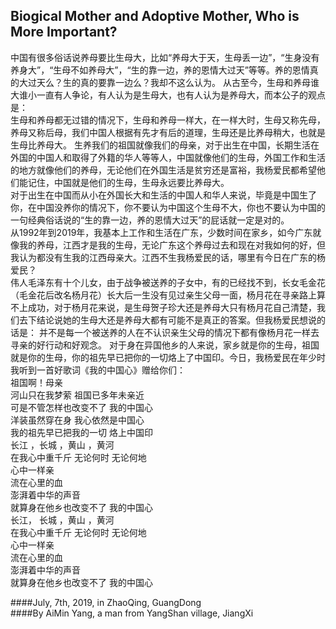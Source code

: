 ## Biogical Mother and Adoptive Mother, Who is More Important?

中国有很多俗话说养母要比生母大，比如“养母大于天，生母丢一边”，“生身没有养身大”，“生母不如养母大”，“生的靠一边，养的恩情大过天”等等。养的恩情真的大过天么？生的真的要靠一边么？我却不这么认为。
从古至今，生母和养母谁大谁小一直有人争论，有人认为是生母大，也有人认为是养母大，而本公子的观点是：   
生母和养母都无过错的情况下，生母和养母一样大，在一样大时，生母又称先母，养母又称后母，我们中国人根据有先才有后的道理，生母还是比养母稍大，也就是生母比养母大。 
生养我们的祖国就像我们的母亲，对于出生在中国，长期生活在外国的中国人和取得了外籍的华人等等人，中国就像他们的生母，外国工作和生活的地方就像他们的养母，无论他们在外国生活是贫穷还是富裕，我杨爱民都希望他们能记住，中国就是他们的生母，生母永远要比养母大。   
对于出生在中国而从小在外国长大和生活的中国人和华人来说，毕竟是中国生了你，在中国没养你的情况下，你不要认为中国这个生母不大，你也不要认为中国的一句经典俗话说的“生的靠一边，养的恩情大过天”的屁话就一定是对的。    
从1992年到2019年，我基本上工作和生活在广东，少数时间在家乡，如今广东就像我的养母，江西才是我的生母，无论广东这个养母过去和现在对我如何的好，但我认为都没有生我的江西母亲大。江西不生我杨爱民的话，哪里有今日在广东的杨爱民？  
伟人毛泽东有十个儿女，由于战争被送养的子女中，有的已经找不到，长女毛金花（毛金花后改名杨月花）长大后一生没有见过亲生父母一面，杨月花在寻亲路上算不上成功，对于杨月花来说，是生母贺子珍大还是养母大只有杨月花自己清楚，我们去下结论说她的生母大还是养母大都有可能不是真正的答案。但我杨爱民想说的话是： 
并不是每一个被送养的人在不认识亲生父母的情况下都有像杨月花一样去寻亲的好行动和好观念。 
对于身在异国他乡的人来说，家乡就是你的生母，祖国就是你的生母，你的祖先早已把你的一切烙上了中国印。今日，我杨爱民在年少时我听到一首好歌词《我的中国心》赠给你们：    
祖国啊！母亲  
河山只在我梦萦 
祖国已多年未亲近    
可是不管怎样也改变不了 
我的中国心   
洋装虽然穿在身 
我心依然是中国心    
我的祖先早已把我的一切 
烙上中国印   
长江 ，长城 ，黄山 ，黄河  
在我心中重千斤 
无论何时 无论何地   
心中一样亲   
流在心里的血  
澎湃着中华的声音    
就算身在他乡也改变不了 
我的中国心   
长江， 长城 ，黄山 ，黄河  
在我心中重千斤 
无论何时 无论何地   
心中一样亲   
流在心里的血  
澎湃着中华的声音    
就算身在他乡也改变不了 
我的中国心   

####July, 7th, 2019, in ZhaoQing, GuangDong     
####By AiMin Yang, a man from YangShan village, JiangXi  